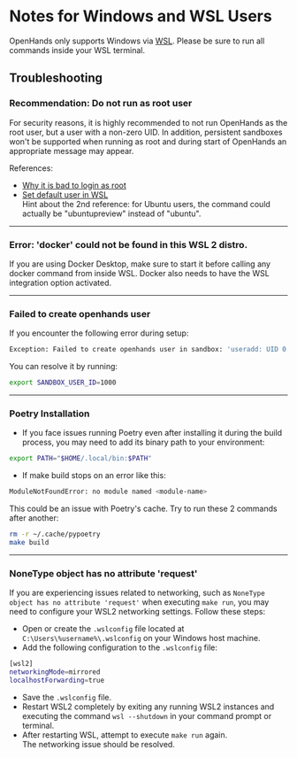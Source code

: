 # Notes for Windows and WSL Users

OpenHands only supports Windows via [WSL](https://learn.microsoft.com/en-us/windows/wsl/install).
Please be sure to run all commands inside your WSL terminal.

## Troubleshooting

### Recommendation: Do not run as root user

For security reasons, it is highly recommended to not run OpenHands as the root user, but a user with a non-zero UID.
In addition, persistent sandboxes won't be supported when running as root and during start of OpenHands an appropriate message may appear.

References:

* [Why it is bad to login as root](https://askubuntu.com/questions/16178/why-is-it-bad-to-log-in-as-root)
* [Set default user in WSL](https://www.tenforums.com/tutorials/128152-set-default-user-windows-subsystem-linux-distro-windows-10-a.html#option2)  
Hint about the 2nd reference: for Ubuntu users, the command could actually be "ubuntupreview" instead of "ubuntu".

---
### Error: 'docker' could not be found in this WSL 2 distro.

If you are using Docker Desktop, make sure to start it before calling any docker command from inside WSL.
Docker also needs to have the WSL integration option activated.

---
### Failed to create openhands user

If you encounter the following error during setup:

```sh
Exception: Failed to create openhands user in sandbox: 'useradd: UID 0 is not unique'
 ```

You can resolve it by running:

```sh
export SANDBOX_USER_ID=1000
```

---
### Poetry Installation

* If you face issues running Poetry even after installing it during the build process, you may need to add its binary path to your environment:

```sh
export PATH="$HOME/.local/bin:$PATH"
```

* If make build stops on an error like this:

```sh
ModuleNotFoundError: no module named <module-name>
```

This could be an issue with Poetry's cache.
Try to run these 2 commands after another:

```sh
rm -r ~/.cache/pypoetry
make build
```

---
### NoneType object has no attribute 'request'

If you are experiencing issues related to networking, such as `NoneType object has no attribute 'request'` when executing `make run`, you may need to configure your WSL2 networking settings. Follow these steps:

* Open or create the `.wslconfig` file located at `C:\Users\%username%\.wslconfig` on your Windows host machine.
* Add the following configuration to the `.wslconfig` file:

```sh
[wsl2]
networkingMode=mirrored
localhostForwarding=true
```

* Save the `.wslconfig` file.
* Restart WSL2 completely by exiting any running WSL2 instances and executing the command `wsl --shutdown` in your command prompt or terminal.
* After restarting WSL, attempt to execute `make run` again.  
The networking issue should be resolved.